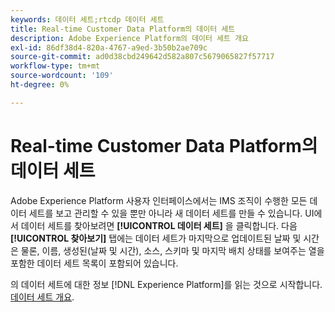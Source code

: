 ```yaml
---
keywords: 데이터 세트;rtcdp 데이터 세트
title: Real-time Customer Data Platform의 데이터 세트
description: Adobe Experience Platform의 데이터 세트 개요
exl-id: 86df38d4-820a-4767-a9ed-3b50b2ae709c
source-git-commit: ad0d38cbd249642d582a807c5679065827f57717
workflow-type: tm+mt
source-wordcount: '109'
ht-degree: 0%

---
```


# Real-time Customer Data Platform의 데이터 세트

Adobe Experience Platform 사용자 인터페이스에서는 IMS 조직이 수행한 모든 데이터 세트를 보고 관리할 수 있을 뿐만 아니라 새 데이터 세트를 만들 수 있습니다. UI에서 데이터 세트를 찾아보려면 **[!UICONTROL 데이터 세트]** 을 클릭합니다. 다음 **[!UICONTROL 찾아보기]** 탭에는 데이터 세트가 마지막으로 업데이트된 날짜 및 시간은 물론, 이름, 생성된(날짜 및 시간), 소스, 스키마 및 마지막 배치 상태를 보여주는 열을 포함한 데이터 세트 목록이 포함되어 있습니다.

의 데이터 세트에 대한 정보 [!DNL Experience Platform]를 읽는 것으로 시작합니다. [데이터 세트 개요](../../catalog/datasets/overview.md).
